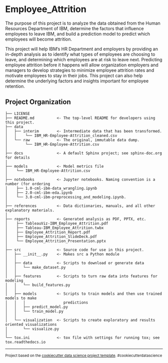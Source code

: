 Employee_Attrition
==============================

The purpose of this project is to analyze the data obtained from the Human Resources Department of IBM, determine the factors that influence employees to leave IBM, and build a prediction model to predict which employees will become attrition. 

This project will help IBM’s HR Department and employers by providing an in-depth analysis as to identify what types of employees are choosing to leave, and determining which employees are at risk to leave next. Predicting employee attrition before it happens will allow organization employers and managers to develop strategies to minimize employee attrition rates and motivate employees to stay in their jobs. This project can also help determine the underlying factors and insights important for employee retention. 


Project Organization
------------

    ├── LICENSE
    ├── README.md          <- The top-level README for developers using this project.
    ├── data
    │   ├── interim        <- Intermediate data that has been transformed.
    │   │    └── IBM_HR-Employee-Attrition_cleaned.csv
    │   └── raw            <- The original, immutable data dump.
    │        └── IBM_HR-Employee-Attrition.csv
    │  
    ├── docs               <- A default Sphinx project; see sphinx-doc.org for details
    │
    ├── models             <- Model metrics file
    │    └── IBM_HR-Employee-Attrition.csv
    │
    ├── notebooks          <- Jupyter notebooks. Naming convention is a number (for ordering
    │    ├── 1.0-cml-ibm-data_wrangling.ipynb
    │    ├── 2.0-cml-ibm-eda.ipynb
    │    └── 3.0-cml-ibm-preprocessing_and_modeling.ipynb.
    │
    ├── references         <- Data dictionaries, manuals, and all other explanatory materials.
    │
    ├── reports            <- Generated analysis as PDF, PPTX, etc.
    │    ├── TableauViz-IBM_Employee_Attrition.pdf
    │    ├── Tableau-IBM_Employee_Attrition.twbx
    │    ├── Employee_Attrition_Report.pdf
    │    ├── Employee_Attrition_SlideDeck.pdf
    │    └── Employee_Attrition_Presentation.pptx
    │
    ├── src                <- Source code for use in this project.
    │   ├── __init__.py    <- Makes src a Python module
    │   │
    │   ├── data           <- Scripts to download or generate data
    │   │   └── make_dataset.py
    │   │
    │   ├── features       <- Scripts to turn raw data into features for modeling
    │   │   └── build_features.py
    │   │
    │   ├── models         <- Scripts to train models and then use trained models to make
    │   │   │                 predictions
    │   │   ├── predict_model.py
    │   │   └── train_model.py
    │   │
    │   └── visualization  <- Scripts to create exploratory and results oriented visualizations
    │       └── visualize.py
    │
    └── tox.ini            <- tox file with settings for running tox; see tox.readthedocs.io


--------

<p><small>Project based on the <a target="_blank" href="https://drivendata.github.io/cookiecutter-data-science/">cookiecutter data science project template</a>. #cookiecutterdatascience</small></p>
